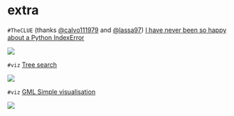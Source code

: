 # extra

`#TheCLUE` (thanks [@calvo111979](https://github.com/calvo111979) and [@lassa97](https://github.com/lassa97)) [I have never been so happy about a Python IndexError](https://www.reddit.com/r/adventofcode/comments/k8ytxn/2020_day8_part_2_i_have_never_been_so_happy_about/)

[![](https://preview.redd.it/0gqjcco3nw361.png?width=1042&format=png&auto=webp&s=579b8064bd96662effb545a65e6b85eb00c09346)](https://www.reddit.com/r/adventofcode/comments/k8ytxn/2020_day8_part_2_i_have_never_been_so_happy_about/)

`#viz` [Tree search](https://www.reddit.com/r/adventofcode/comments/k90c99/day_8_part_2_tree_search/)

[![](https://i.imgur.com/lLl6gI2.png)](https://www.reddit.com/r/adventofcode/comments/k90c99/day_8_part_2_tree_search/)

`#viz` [GML Simple visualisation](https://www.reddit.com/r/adventofcode/comments/k96g4l/2020_day_8_part_2_gml_simple_visualisation/)

[![](https://external-preview.redd.it/7xF_NUag4JJijUqBhabjbV5_IRNJzI2BQ9hP0WJ9mZ8.png?width=960&crop=smart&format=pjpg&auto=webp&s=1ad7eede1cb9996b2047478fb3fdb5cf54869b13)](https://www.reddit.com/r/adventofcode/comments/k96g4l/2020_day_8_part_2_gml_simple_visualisation/)

